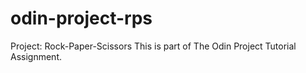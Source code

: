 # odin-project-rps
Project: Rock-Paper-Scissors
This is part of The Odin Project Tutorial Assignment.